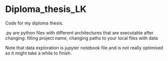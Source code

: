 # Diploma_thesis_LK
Code for my diploma thesis.

.py are python files with different architectures that are executable after changing:
filling project name, changing paths to your local files with data

Note that data exploration is jupyter notebook file and is not really optimised so it might take a while to finish.
